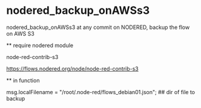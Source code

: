 # nodered_backup_onAWSs3
nodered_backup_onAWSs3
at any commit on NODERED, backup the flow on AWS S3

** require nodered module


node-red-contrib-s3

https://flows.nodered.org/node/node-red-contrib-s3

** in function 


msg.localFilename = "/root/.node-red/flows_debian01.json"; ## dir of file to backup

